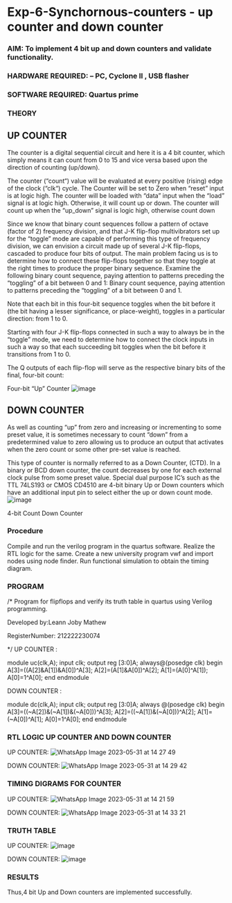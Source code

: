 # Exp-6-Synchornous-counters - up counter and down counter 
### AIM: To implement 4 bit up and down counters and validate  functionality.
### HARDWARE REQUIRED:  – PC, Cyclone II , USB flasher
### SOFTWARE REQUIRED:   Quartus prime
### THEORY 

## UP COUNTER 
The counter is a digital sequential circuit and here it is a 4 bit counter, which simply means it can count from 0 to 15 and vice versa based upon the direction of counting (up/down). 

The counter (“count“) value will be evaluated at every positive (rising) edge of the clock (“clk“) cycle.
The Counter will be set to Zero when “reset” input is at logic high.
The counter will be loaded with “data” input when the “load” signal is at logic high. Otherwise, it will count up or down.
The counter will count up when the “up_down” signal is logic high, otherwise count down

Since we know that binary count sequences follow a pattern of octave (factor of 2) frequency division, and that J-K flip-flop multivibrators set up for the “toggle” mode are capable of performing this type of frequency division, we can envision a circuit made up of several J-K flip-flops, cascaded to produce four bits of output.
The main problem facing us is to determine how to connect these flip-flops together so that they toggle at the right times to produce the proper binary sequence.
Examine the following binary count sequence, paying attention to patterns preceding the “toggling” of a bit between 0 and 1:
Binary count sequence, paying attention to patterns preceding the “toggling” of a bit between 0 and 1.

Note that each bit in this four-bit sequence toggles when the bit before it (the bit having a lesser significance, or place-weight), toggles in a particular direction: from 1 to 0.



 
 

Starting with four J-K flip-flops connected in such a way to always be in the “toggle” mode, we need to determine how to connect the clock inputs in such a way so that each succeeding bit toggles when the bit before it transitions from 1 to 0.

The Q outputs of each flip-flop will serve as the respective binary bits of the final, four-bit count:

 
 

Four-bit “Up” Counter
![image](https://user-images.githubusercontent.com/36288975/169644758-b2f4339d-9532-40c5-af40-8f4f8c942e2c.png)


## DOWN COUNTER 

As well as counting “up” from zero and increasing or incrementing to some preset value, it is sometimes necessary to count “down” from a predetermined value to zero allowing us to produce an output that activates when the zero count or some other pre-set value is reached.

This type of counter is normally referred to as a Down Counter, (CTD). In a binary or BCD down counter, the count decreases by one for each external clock pulse from some preset value. Special dual purpose IC’s such as the TTL 74LS193 or CMOS CD4510 are 4-bit binary Up or Down counters which have an additional input pin to select either the up or down count mode.
![image](https://user-images.githubusercontent.com/36288975/169644844-1a14e123-7228-4ed8-81a9-eb937dff4ac8.png)


4-bit Count Down Counter
### Procedure
 Compile and run the verilog program in the quartus software.
 Realize the RTL logic for the same.
 Create a new university program vwf and import nodes using node finder.
 Run functional simulation to obtain the timing diagram.



### PROGRAM 

/*
Program for flipflops  and verify its truth table in quartus using Verilog programming.

Developed by:Leann Joby Mathew

RegisterNumber: 212222230074

*/
UP COUNTER :

module uc(clk,A);
input clk;
output reg [3:0]A;
always@(posedge clk)
begin
A[3]=((A[2]&A[1])&A[0])^A[3];
A[2]=(A[1]&A[0])^A[2];
A[1]=(A[0]^A[1]);
A[0]=1^A[0];
end
endmodule

DOWN COUNTER :

module dc(clk,A);
input clk;
output reg [3:0]A;
always @(posedge clk)
begin
A[3]=((~A[2])&(~A[1])&(~A[0]))^A[3];
A[2]=((~A[1])&(~A[0]))^A[2];
A[1]=(~A[0])^A[1];
A[0]=1^A[0];
end
endmodule




### RTL LOGIC UP COUNTER AND DOWN COUNTER  

UP COUNTER:
![WhatsApp Image 2023-05-31 at 14 27 49](https://github.com/kaviya2839/Exp-7-Synchornous-counters-/assets/120553351/7e515c9c-87ec-4042-b561-46b6630b129f)

DOWN COUNTER:
![WhatsApp Image 2023-05-31 at 14 29 42](https://github.com/kaviya2839/Exp-7-Synchornous-counters-/assets/120553351/db12cad9-02e0-4e07-88ed-2da8d3ff9d8d)

### TIMING DIGRAMS FOR COUNTER  
UP COUNTER:
![WhatsApp Image 2023-05-31 at 14 21 59](https://github.com/kaviya2839/Exp-7-Synchornous-counters-/assets/120553351/6abb4fb5-8348-4a16-897b-61802ce6d9fa)

DOWN COUNTER:
![WhatsApp Image 2023-05-31 at 14 33 21](https://github.com/kaviya2839/Exp-7-Synchornous-counters-/assets/120553351/7ba0a5b6-b3f7-46ea-bb97-8e8fed37e06e)

### TRUTH TABLE 

UP COUNTER:
![image](https://github.com/kaviya2839/Exp-7-Synchornous-counters-/assets/120553351/6d025e39-4c91-4f48-b61e-cba0f981cd5a)

DOWN COUNTER:
![image](https://github.com/kaviya2839/Exp-7-Synchornous-counters-/assets/120553351/9308bf69-7e76-4c84-84f9-a64d3a18e3e1)

### RESULTS 
Thus,4 bit Up and Down counters are implemented successfully.
